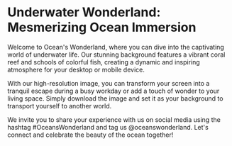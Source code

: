 <!--font:Poppins-->

# Underwater Wonderland: Mesmerizing Ocean Immersion

Welcome to Ocean's Wonderland, where you can dive into the captivating world of underwater life. Our stunning background features a vibrant coral reef and schools of colorful fish, creating a dynamic and inspiring atmosphere for your desktop or mobile device.

With our high-resolution image, you can transform your screen into a tranquil escape during a busy workday or add a touch of wonder to your living space. Simply download the image and set it as your background to transport yourself to another world.

We invite you to share your experience with us on social media using the hashtag #OceansWonderland and tag us @oceanswonderland. Let's connect and celebrate the beauty of the ocean together!

<!--

Write me markdown content of website with wallpaper:

"An underwater scene with coral and fish"

The header of the page should not be copy of the text but rather a real content of the website which is using this wallpaper.


---


# Welcome to the Ocean's Wonderland

Dive into the mesmerizing world of underwater life with our stunning wallpaper featuring a vibrant coral reef and schools of colorful fish. 

## About the Wallpaper
Our wallpaper captures the beauty and tranquility of an underwater scene, bringing the magic of the ocean right into your home or office. The intricate details of the coral and the diverse species of fish create a captivating and dynamic backdrop that will transport you to another world.

## How to Use the Wallpaper
To use this wallpaper, simply download the high-resolution image and set it as your desktop or mobile background. Whether you're looking for a calming escape during a busy workday or a peaceful ambiance for your living space, our underwater scene is sure to inspire and delight.

## Share Your Experience
We would love to see how our wallpaper has transformed your space and added a touch of wonder to your day. Share your experience with us on social media using the hashtag #OceansWonderland and tag us @oceanswonderland. Let's connect and celebrate the beauty of the ocean together!


---


Heading is too long, rewrite whole content.


---


# Ocean's Wonderland Wallpaper

Transform your desktop or mobile background with our mesmerizing wallpaper featuring a vibrant coral reef and schools of colorful fish. Our high-resolution image captures the beauty and tranquility of an underwater scene, bringing the magic of the ocean right into your home or office.

To use this wallpaper, simply download the image and set it as your background. Whether you're looking for a calming escape during a busy workday or a peaceful ambiance for your living space, our underwater scene is sure to inspire and delight.

We would love to see how our wallpaper has transformed your space and added a touch of wonder to your day. Share your experience with us on social media using the hashtag #OceansWonderland and tag us @oceanswonderland. Let's connect and celebrate the beauty of the ocean together!


---


Heading should not include word "wallpaper". The website should not be about the wallpaper itself, wallpaper is just a related background, rewrite whole content.


---


# Ocean's Wonderland: Dive into the Mesmerizing World of Underwater Life

Welcome to Ocean's Wonderland, where you can immerse yourself in the captivating world of underwater life. Our stunning background features a vibrant coral reef and schools of colorful fish, creating a dynamic and inspiring atmosphere for your desktop or mobile device.

With our high-resolution image, you can transform your screen into a tranquil escape during a busy workday or add a touch of wonder to your living space. Simply download the image and set it as your background to transport yourself to another world.

We invite you to share your experience with us on social media using the hashtag #OceansWonderland and tag us @oceanswonderland. Let's connect and celebrate the beauty of the ocean together!


---


Heading is too long, rewrite whole content.


---


# Ocean's Wonderland: Immerse Yourself in the Mesmerizing Underwater World

Welcome to Ocean's Wonderland, where you can dive into the captivating world of underwater life. Our stunning background features a vibrant coral reef and schools of colorful fish, creating a dynamic and inspiring atmosphere for your desktop or mobile device.

With our high-resolution image, you can transform your screen into a tranquil escape during a busy workday or add a touch of wonder to your living space. Simply download the image and set it as your background to transport yourself to another world.

We invite you to share your experience with us on social media using the hashtag #OceansWonderland and tag us @oceanswonderland. Let's connect and celebrate the beauty of the ocean together!


---


Write me a Google font which is best fitting for the website.

Pick from the list:
- Orbitron
- Exo 2
- Montserrat
- Barlow Condensed
- Poppins
- Futura
- Great Vibes
- Raleway
- IBM Plex Sans
- Lobster
- Roboto
- Inter
- Lato
- Alegreya
- Dancing Script
- Open Sans
- Playfair Display


Write just the font name nothing else.


---


Poppins

-->
